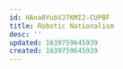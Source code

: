 ```yaml
---
id: HAna0YubVJ7KMI2-CUPBF
title: Robotic Nationalism
desc: ''
updated: 1639759645939
created: 1639759645939
---
```


